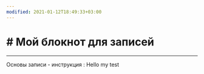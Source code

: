 ```yaml
---
modified: 2021-01-12T18:49:33+03:00
---
```


# # Мой блокнот для записей

____

Основы записи - инструкция :
Hello my test
